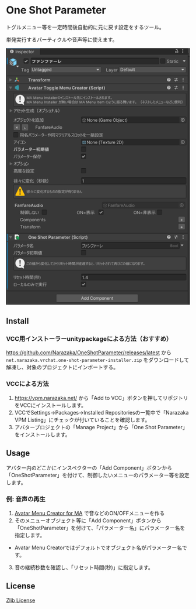 # One Shot Parameter

トグルメニュー等を一定時間後自動的に元に戻す設定をするツール。

単発実行するパーティクルや音声等に使えます。

![One Shot Parameter](OneShotParameter.png)

## Install

### VCC用インストーラーunitypackageによる方法（おすすめ）

https://github.com/Narazaka/OneShotParameter/releases/latest から `net.narazaka.vrchat.one-shot-parameter-installer.zip` をダウンロードして解凍し、対象のプロジェクトにインポートする。

### VCCによる方法

1. https://vpm.narazaka.net/ から「Add to VCC」ボタンを押してリポジトリをVCCにインストールします。
2. VCCでSettings→Packages→Installed Repositoriesの一覧中で「Narazaka VPM Listing」にチェックが付いていることを確認します。
3. アバタープロジェクトの「Manage Project」から「One Shot Parameter」をインストールします。

## Usage

アバター内のどこかにインスペクターの「Add Component」ボタンから「OneShotParameter」を付けて、制御したいメニューのパラメーター等を設定します。

### 例: 音声の再生

1. [Avatar Menu Creator for MA](https://avatar-menu-creator-for-ma.vrchat.narazaka.net) で音などのON/OFFメニューを作る
2. そのメニューオブジェクト等に「Add Component」ボタンから「OneShotParameter」を付けて、「パラメーター名」にパラメーター名を指定します。
  - Avatar Menu Creatorではデフォルトでオブジェクト名がパラメーター名です。
3. 音の継続秒数を確認し、「リセット時間(秒)」に指定します。

## License

[Zlib License](LICENSE.txt)
